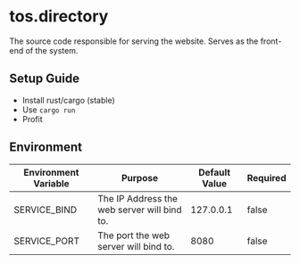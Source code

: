 # tos.directory
The source code responsible for serving the website. Serves as the front-end of the system.

## Setup Guide
- Install rust/cargo (stable)
- Use `cargo run`
- Profit

## Environment

|Environment Variable|Purpose|Default Value|Required|
|---|---|---|---|
|SERVICE_BIND|The IP Address the web server will bind to.|127.0.0.1|false|
|SERVICE_PORT|The port the web server will bind to.|8080|false|
